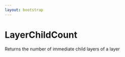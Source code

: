 ```yaml
---
layout: bootstrap
---
```


# LayerChildCount

Returns the number of immediate child layers of a layer


